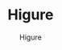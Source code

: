 ---
designer: Endless Knot
description: "Color%20Name%3A%20Dusk%0AMaterial%3A%20Wool/Silk%0APile%3A%20CutStyle%3A%20Abstract"
image_primary: img/Dusk-600x748.jpg
image_secondary: ../../../images/blank.png
manufacturer: Endless Knot
href: https://endlessknotrugs.com/product/higure-dusk/
subtitle: Higure
tags: 
  - endless_knot
  - hand-knotted-rugs
title: Higure
image_thumb: img/Dusk-300x300.jpg
category: hand-knotted-rugs
slug: /manufacturers/endless-knot/hand-knotted-rugs/endless-knot-higure
---